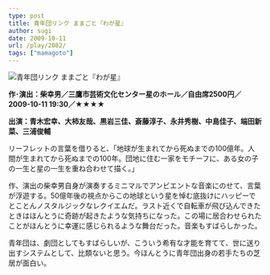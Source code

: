 ```yaml
---
type: post
title: 青年団リンク ままごと『わが星』
author: sugi
date: 2009-10-11
url: /play/2082/
tags: ["mamagoto"]
---
```

<img src="/images/play/20091011.jpg" alt="青年団リンク ままごと『わが星』" class="alignleft" />

**作･演出：柴幸男／三鷹市芸術文化センター星のホール／自由席2500円／2009-10-11 19:30／★★★★**

**出演：青木宏幸、大柿友哉、黒岩三佳、斎藤淳子、永井秀樹、中島佳子、端田新菜、三浦俊輔**

リーフレットの言葉を借りると、「地球が生まれてから死ぬまでの100億年。人間が生まれてから死ぬまでの100年。団地に住む一家をモチーフに、ある女の子の一生と星の一生を重ね合わせて描く。」

作、演出の柴幸男自身が演奏するミニマルでアンビエントな音楽にのせて、言葉が浮遊する。50億年後の視点からこの地球という星を悼む底抜けにハッピーでとことんノスタルジックなレクイエムだ。ラスト近くで自転車が飛び込んできたときはほんとうに奇跡が起きたような気持ちになった。この場に居合わせられたことがほんとうに幸運に感じられるような舞台だった。音楽もすばらしかった。

青年団は、劇団としてもすばらしいが、こういう希有な才能を育てて、世に送り出すシステムとして、比類ないと思う。今ほんとうに青年団出身の若手たちの芝居が面白い。
